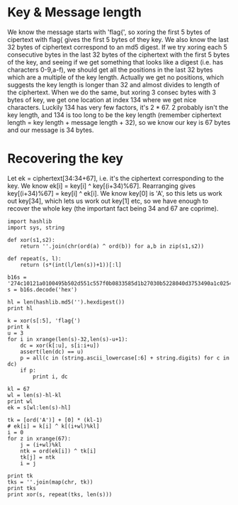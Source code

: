 # Key & Message length
We know the message starts with 'flag{', so xoring the first 5 bytes of
cipertext with flag{ gives the first 5 bytes of they key.  We also know the
last 32 bytes of ciphertext correspond to an md5 digest. If we try xoring each
5 consecutive bytes in the last 32 bytes of the ciphertext with the first 5
bytes of the key, and seeing if we get something that looks like a digest (i.e.
has characters 0-9,a-f), we should get all the positions in the last 32 bytes
which are a multiple of the key length. Actually we get no positions, which
suggests the key length is longer than 32 and almost divides to length of
the ciphertext. When we do the same, but xoring 3 consec bytes with 3 bytes of
key, we get one location at index 134 where we get nice characters. Luckily 134
has very few factors, it's 2 * 67. 2 probably isn't the key length, and 134 is
too long to be the key length (remember ciphertext length = key length +
message length + 32), so we know our key is 67 bytes and our message is 34 bytes.

# Recovering the key
Let ek = ciphertext[34:34+67], i.e. it's the ciphertext corresponding to the
key. We know ek[i] = key[i] ^ key[(i+34)%67]. Rearranging gives key[(i+34)%67] =
key[i] ^ ek[i]. We know key[0] is 'A', so this lets us work out key[34], which
lets us work out key[1] etc, so we have enough to recover the whole key (the
important fact being 34 and 67 are coprime).

```
import hashlib
import sys, string

def xor(s1,s2):
    return ''.join(chr(ord(a) ^ ord(b)) for a,b in zip(s1,s2))

def repeat(s, l):
    return (s*(int(l/len(s))+1))[:l]

b16s = '274c10121a0100495b502d551c557f0b0833585d1b27030b5228040d3753490a1c025415051525455118001911534a0052560a14594f0b1e490a010c4514411e070014615a181b02521b580305170002074b0a1a4c414d1f1d171d00151b1d0f480e491e0249010c150050115c505850434203421354424c1150430b5e094d144957080d4444254643'
s = b16s.decode('hex')

hl = len(hashlib.md5('').hexdigest())
print hl

k = xor(s[:5], 'flag{')
print k
u = 3
for i in xrange(len(s)-32,len(s)-u+1):
    dc = xor(k[:u], s[i:i+u])
    assert(len(dc) == u)
    p = all(c in (string.ascii_lowercase[:6] + string.digits) for c in dc)
    if p:
        print i, dc

kl = 67
wl = len(s)-hl-kl
print wl
ek = s[wl:len(s)-hl]

tk = [ord('A')] + [0] * (kl-1)
# ek[i] = k[i] ^ k[(i+wl)%kl]
i = 0
for z in xrange(67):
    j = (i+wl)%kl
    ntk = ord(ek[i]) ^ tk[i]
    tk[j] = ntk
    i = j

print tk
tks = ''.join(map(chr, tk))
print tks
print xor(s, repeat(tks, len(s)))
```
